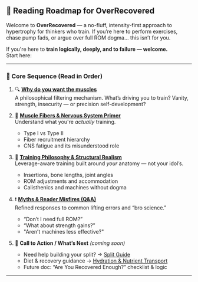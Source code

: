 ## 🧭 Reading Roadmap for OverRecovered

Welcome to **OverRecovered** — a no-fluff, intensity-first approach to hypertrophy for thinkers who train. If you’re here to perform exercises, chase pump fads, or argue over full ROM dogma… this isn’t for you.

If you're here to **train logically, deeply, and to failure — welcome.**  
Start here:

---

### 📂 Core Sequence (Read in Order)

1. 🔍 **[Why do you want the muscles](./Why%20do%20you%20want%20the%20muscles.md)**  
   A philosophical filtering mechanism. What’s driving you to train? Vanity, strength, insecurity — or precision self-development?

2. 🧠 **[Muscle Fibers & Nervous System Primer](./01_Muscle_Fibers_Primer.md)**  
   Understand what you're *actually* training.  
   - Type I vs Type II  
   - Fiber recruitment hierarchy  
   - CNS fatigue and its misunderstood role

3. 🦴 **[Training Philosophy & Structural Realism](./Training%20Philosophy%20&%20Structural%20Realism.md)**  
   Leverage-aware training built around *your* anatomy — not your idol’s.  
   - Insertions, bone lengths, joint angles  
   - ROM adjustments and accommodation  
   - Calisthenics and machines without dogma

4. ❗ **[Myths & Reader Misfires (Q&A)](./Myths%20&%20Reader%20Misfires.md)**  
   Refined responses to common lifting errors and “bro science.”  
   - “Don’t I need full ROM?”  
   - “What about strength gains?”  
   - "Aren’t machines less effective?"

5. 🚀 **Call to Action / What’s Next** *(coming soon)*  
   - Need help building your split? → [Split Guide](./Goto%20split.md)  
   - Diet & recovery guidance → [Hydration & Nutrient Transport](./Hydration%20&%20Nutrient%20Transport%20Essentials.md)  
   - Future doc: “Are You Recovered Enough?” checklist & logic

---
